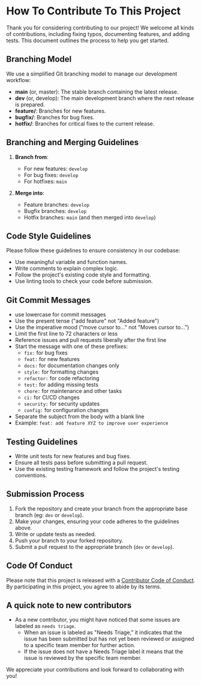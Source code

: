 # How To Contribute To This Project

Thank you for considering contributing to our project! We welcome all kinds of contributions, including fixing typos, documenting features, and adding tests. This document outlines the process to help you get started.

## Branching Model

We use a simplified Git branching model to manage our development workflow:

- **main** (or, master): The stable branch containing the latest release.
- **dev** (or, develop): The main development branch where the next release is prepared.
- **feature/**: Branches for new features.
- **bugfix/**: Branches for bug fixes.
- **hotfix/**: Branches for critical fixes to the current release.

## Branching and Merging Guidelines

1. **Branch from**:
   - For new features: `develop`
   - For bug fixes: `develop`
   - For hotfixes: `main`

2. **Merge into**:
   - Feature branches: `develop`
   - Bugfix branches: `develop`
   - Hotfix branches: `main` (and then merged into `develop`)

## Code Style Guidelines

Please follow these guidelines to ensure consistency in our codebase:

- Use meaningful variable and function names.
- Write comments to explain complex logic.
- Follow the project's existing code style and formatting.
- Use linting tools to check your code before submission.

## Git Commit Messages

- use lowercase for commit messages
- Use the present tense ("add feature" not "Added feature")
- Use the imperative mood ("move cursor to..." not "Moves cursor to...")
- Limit the first line to 72 characters or less
- Reference issues and pull requests liberally after the first line
- Start the message with one of these prefixes:
  - `fix:` for bug fixes
  - `feat:` for new features
  - `docs:` for documentation changes only
  - `style:` for formatting changes
  - `refactor:` for code refactoring
  - `test:` for adding missing tests
  - `chore:` for maintenance and other tasks
  - `ci:` for CI/CD changes
  - `security:` for security updates
  - `config:` for configuration changes
- Separate the subject from the body with a blank line
- Example: `feat: add feature XYZ to improve user experience`

## Testing Guidelines

- Write unit tests for new features and bug fixes.
- Ensure all tests pass before submitting a pull request.
- Use the existing testing framework and follow the project's testing conventions.

## Submission Process

1. Fork the repository and create your branch from the appropriate base branch (eg: `dev` or `develop`).
2. Make your changes, ensuring your code adheres to the guidelines above.
3. Write or update tests as needed.
4. Push your branch to your forked repository.
5. Submit a pull request to the appropriate branch (`dev` or `develop`).

## Code Of Conduct

Please note that this project is released with a [Contributor Code of Conduct](CODE_OF_CONDUCT.md). By participating in this project, you agree to abide by its terms.

## A quick note to new contributors
- As a new contributor, you might have noticed that some issues are labeled as `needs triage`.
  - When an issue is labeled as "Needs Triage," it indicates that the issue has been submitted but has not yet been reviewed or assigned to a specific team member for further action.
  - If the issue does not have a Needs Triage label it means that the issue is reviewed by the specific team member.

We appreciate your contributions and look forward to collaborating with you!